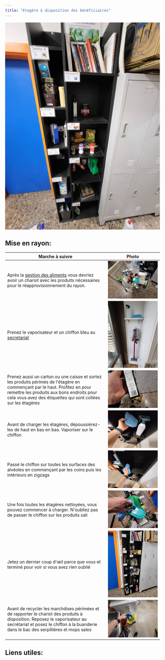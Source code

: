 ```yaml
---
title: "Etagère à disposition des bénéficiaires"
---
```


![i_rayonDispositionBeneficiaires-1](/notes/pieces_jointes/images/i_gestionMatieres/i_rayonDispositionBeneficiaires/i_rayonDispositionBeneficiaires-1.jpg)

 ## Mise en rayon:
| Marche à suivre | Photo |
|---|---|
|Après la [gestion des aliments](notes/gestionDesMatieres/gestionDesAliments.md) vous devriez avoir un chariot avec les produits nécessaires pour le réapprovisionnement du rayon.|![i_rayonDispositionBeneficiaires-2](/notes/pieces_jointes/images/i_gestionMatieres/i_rayonDispositionBeneficiaires/i_rayonDispositionBeneficiaires-2.jpg)|
|Prenez le vaporisateur et un chiffon bleu au [secretariat](notes/zones/SecretariatRuche.md)|![i_rayonDispositionBeneficiaires-3](/notes/pieces_jointes/images/i_gestionMatieres/i_rayonDispositionBeneficiaires/i_rayonDispositionBeneficiaires-3.jpg)|
|Prenez aussi un carton ou une caisse et sortez les produits périmés de l'étagère en commençant par le haut. Profitez en pour remettre les produits aux bons endroits pour cela vous avez des étiquettes qui sont collées sur les étagères|![i_rayonDispositionBeneficiaires-4](/notes/pieces_jointes/images/i_gestionMatieres/i_rayonDispositionBeneficiaires/i_rayonDispositionBeneficiaires-4.jpg)|
|Avant de charger les étagères, dépoussiérez-les de haut en bas en bas. Vaporiser sur le chiffon|![i_rayonDispositionBeneficiaires-5](/notes/pieces_jointes/images/i_gestionMatieres/i_rayonDispositionBeneficiaires/i_rayonDispositionBeneficiaires-5.jpg)|
|Passé le chiffon sur toutes les surfaces des alvéoles en commençant par les coins puis les intérieurs en zigzags|![i_rayonDispositionBeneficiaires-6](/notes/pieces_jointes/images/i_gestionMatieres/i_rayonDispositionBeneficiaires/i_rayonDispositionBeneficiaires-6.jpg)|
|Une fois toutes les étagères nettoyées, vous pouvez commencer à charger. N'oubliez pas de passer le chiffon sur les produits sali|![i_rayonDispositionBeneficiaires-7](/notes/pieces_jointes/images/i_gestionMatieres/i_rayonDispositionBeneficiaires/i_rayonDispositionBeneficiaires-7.jpg)|
|Jetez un dernier coup d'œil parce que vous et terminé pour voir si vous avez rien oublié|![i_rayonDispositionBeneficiaires-8](/notes/pieces_jointes/images/i_gestionMatieres/i_rayonDispositionBeneficiaires/i_rayonDispositionBeneficiaires-8.jpg)|
|Avant de recycler les marchdises périmées et de rapporter le chariot des produits à disposition. Reposez le vaporisateur au secrétariat et posez le chiffon à la buanderie dans le bac des serpillières et mops sales|![i_rayonDispositionBeneficiaires-9](/notes/pieces_jointes/images/i_gestionMatieres/i_rayonDispositionBeneficiaires/i_rayonDispositionBeneficiaires-9.jpg)|





## Liens utiles: